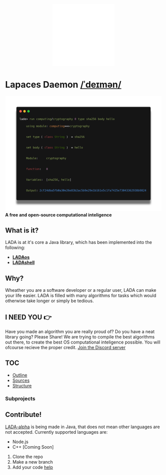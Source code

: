 <p align="center"><img src="./design/logo1-white.svg" width="200px"/></p>

# Lapaces Daemon [/ˈdeɪmən/](http://ipa-reader.xyz/?text=%20%2F%CB%88de%C9%AAm%C9%99n%2F)
![main](./design/hash1.png)
**A free and open-source computational inteligence**
## What is it?
LADA is at it's core a Java library, which has been implemented into the following:
- **[LADAos](https://github.com/danalves24com/LADAos)**
- **[LADAshell](./source/LADA-shell)**

## Why?
Wheather you are a software developer or a regular user, LADA can make your life easier. LADA is filled with many algorithms for tasks which would otherwise take longer or simply be tedious.

## I NEED YOU 👉
Have you made an algorithm you are really proud of? Do you have a neat library going? Please Share! We are trying to compile the best algorithms out there, to create the best OS computational inteligence possible. You will ofcourse recieve the proper credit.
[Join the Discord server](https://discord.gg/aYxmTPHx)

## TOC
- [Outline](./org-files/outline_/outline.org)
- [Sources](./org-files/sources_/sources.org)
- [Structure](./org-files/sources_/structure.txt)

### Subprojects


## Contribute!
[LADA-alpha](./source/LADA-alpha) is being made in Java, that does not mean other languages are not accepted. Currently supported languages are:
- Node.js
- C++ [Coming Soon]

1. Clone the repo
2. Make a new branch
3. Add your code [help](./org-files/contrib.md)
